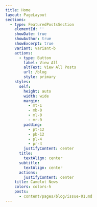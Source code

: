 ```yaml
---
title: Home
layout: PageLayout
sections:
  - type: FeaturedPostsSection
    elementId: ''
    showDate: true
    showAuthor: true
    showExcerpt: true
    variant: variant-b
    actions:
      - type: Button
        label: View All
        altText: View All Posts
        url: /blog
        style: primary
    styles:
      self:
        height: auto
        width: wide
        margin:
          - mt-1
          - mb-0
          - ml-0
          - mr-0
        padding:
          - pt-12
          - pb-12
          - pl-4
          - pr-4
        justifyContent: center
      title:
        textAlign: center
      subtitle:
        textAlign: center
      actions:
        justifyContent: center
    title: Camelot News
    colors: colors-h
    posts:
      - content/pages/blog/issue-01.md
---
```

